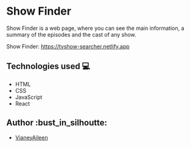 # Show Finder

Show Finder is a web page, where you can see the main information, a summary of the episodes and the cast of any show.

Show Finder: https://tvshow-searcher.netlify.app

## Technologies used :computer:
- HTML
- CSS
- JavaScript
- React

## Author :bust_in_silhoutte:
- [VianeyAileen](https://github.com/VianeyAileen)